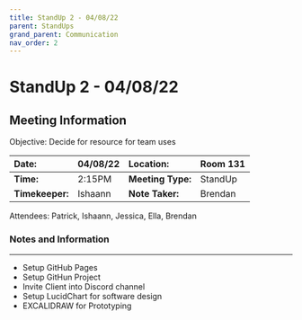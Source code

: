 ```yaml
---
title: StandUp 2 - 04/08/22
parent: StandUps
grand_parent: Communication
nav_order: 2
---
```

# StandUp 2 - 04/08/22
## Meeting Information

 Objective:	Decide for resource for team uses 


| __Date:__         | 04/08/22      | __Location:__     | Room 131      |
|:------------------|:--------------|:------------------|:--------------|
| __Time:__         | 2:15PM        | __Meeting Type:__ | StandUp       |
| __Timekeeper:__   | Ishaann       | __Note Taker:__   | Brendan       |


Attendees:	Patrick, Ishaann, Jessica, Ella, Brendan


### __Notes and Information__
--------------------------------------------------------------------------------
- Setup GitHub Pages 
- Setup GitHun Project 
- Invite Client into Discord channel 
- Setup LucidChart for software design 
- EXCALIDRAW for Prototyping
&nbsp;